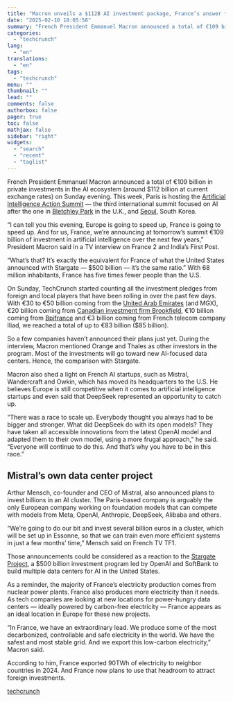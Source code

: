 ```yaml
---
title: "Macron unveils a $112B AI investment package, France’s answer to Stargate"
date: "2025-02-10 18:05:58"
summary: "French President Emmanuel Macron announced a total of €109 billion in private investments in the AI ecosystem (around $112 billion at current exchange rates) on Sunday evening. This week, Paris is hosting the Artificial Intelligence Action Summit — the third international summit focused on AI after the one in Bletchley..."
categories:
  - "techcrunch"
lang:
  - "en"
translations:
  - "en"
tags:
  - "techcrunch"
menu: ""
thumbnail: ""
lead: ""
comments: false
authorbox: false
pager: true
toc: false
mathjax: false
sidebar: "right"
widgets:
  - "search"
  - "recent"
  - "taglist"
---
```


French President Emmanuel Macron announced a total of €109 billion in private investments in the AI ecosystem (around $112 billion at current exchange rates) on Sunday evening. This week, Paris is hosting the [Artificial Intelligence Action Summit](https://techcrunch.com/tag/france-ai-action-summit/) — the third international summit focused on AI after the one in [Bletchley Park](https://techcrunch.com/2023/11/01/politicians-commit-to-collaborate-to-tackle-ai-safety-us-launches-safety-institute/) in the U.K., and [Seoul](https://techcrunch.com/2024/05/21/in-seoul-summit-heads-of-states-and-companies-commit-to-ai-safety/), South Korea.

“I can tell you this evening, Europe is going to speed up, France is going to speed up. And for us, France, we’re announcing at tomorrow’s summit €109 billion of investment in artificial intelligence over the next few years,” President Macron said in a TV interview on France 2 and India’s First Post.

“What’s that? It’s exactly the equivalent for France of what the United States announced with Stargate — $500 billion — it’s the same ratio.” With 68 million inhabitants, France has five times fewer people than the U.S.

On Sunday, TechCrunch started counting all the investment pledges from foreign and local players that have been rolling in over the past few days. With €30 to €50 billion coming from the [United Arab Emirates](https://techcrunch.com/2025/02/07/uae-to-invest-billions-to-build-ai-data-center-in-france/) (and MGX), €20 billion coming from [Canadian investment firm Brookfield](https://techcrunch.com/2025/02/09/investments-in-french-ai-ecosystem-reach-85b-as-brookfield-commits-20b/), €10 billion coming from [Bpifrance](https://techcrunch.com/2025/02/07/bpifrance-to-invest-10b-in-french-ai-ecosystem-by-2029/) and €3 billion coming from French telecom company Iliad, we reached a total of up to €83 billion ($85 billion).

So a few companies haven’t announced their plans just yet. During the interview, Macron mentioned Orange and Thales as other investors in the program. Most of the investments will go toward new AI-focused data centers. Hence, the comparison with Stargate.

Macron also shed a light on French AI startups, such as Mistral, Wandercraft and Owkin, which has moved its headquarters to the U.S. He believes Europe is still competitive when it comes to artificial intelligence startups and even said that DeepSeek represented an opportunity to catch up.

“There was a race to scale up. Everybody thought you always had to be bigger and stronger. What did DeepSeek do with its open models? They have taken all accessible innovations from the latest OpenAI model and adapted them to their own model, using a more frugal approach,” he said. “Everyone will continue to do this. And that’s why you have to be in this race.”

Mistral’s own data center project
---------------------------------

Arthur Mensch, co-founder and CEO of Mistral, also announced plans to invest billions in an AI cluster. The Paris-based company is arguably the only European company working on foundation models that can compete with models from Meta, OpenAI, Anthropic, DeepSeek, Alibaba and others.

“We’re going to do our bit and invest several billion euros in a cluster, which will be set up in Essonne, so that we can train even more efficient systems in just a few months’ time,” Mensch said on French TV TF1.

Those announcements could be considered as a reaction to the [Stargate Project](https://techcrunch.com/2025/01/21/openai-teams-up-with-softbank-and-oracle-on-50b-data-center-project/), a $500 billion investment program led by OpenAI and SoftBank to build multiple data centers for AI in the United States.

As a reminder, the majority of France’s electricity production comes from nuclear power plants. France also produces more electricity than it needs. As tech companies are looking at new locations for power-hungry data centers — ideally powered by carbon-free electricity — France appears as an ideal location in Europe for these new projects.

“In France, we have an extraordinary lead. We produce some of the most decarbonized, controllable and safe electricity in the world. We have the safest and most stable grid. And we export this low-carbon electricity,” Macron said.

According to him, France exported 90TWh of electricity to neighbor countries in 2024. And France now plans to use that headroom to attract foreign investments.

[techcrunch](https://techcrunch.com/2025/02/10/macron-unveils-a-112b-ai-investment-package-as-frances-answer-to-stargate/)
